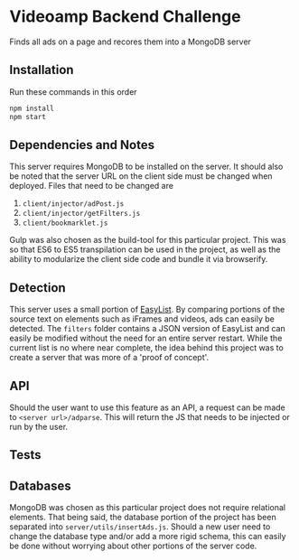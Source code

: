 # Videoamp Backend Challenge
Finds all ads on a page and recores them into a MongoDB server

## Installation
Run these commands in this order

```bash
npm install
npm start
```
## Dependencies and Notes
This server requires MongoDB to be installed on the server. It should also be noted that the server URL on the client side must be changed when deployed. Files that need to be changed are
1. `client/injector/adPost.js`
2. `client/injector/getFilters.js`
3. `client/bookmarklet.js`

Gulp was also chosen as the build-tool for this particular project. This was so that ES6 to ES5 transpilation can be used in the project, as well as the ability to modularize the client side code and bundle it via browserify.

## Detection
This server uses a small portion of [EasyList](https://easylist.github.io/). By comparing portions of the source text on elements such as iFrames and videos, ads can easily be detected. The ```filters``` folder contains a JSON version of EasyList and can easily be modified without the need for an entire server restart. While the current list is no where near complete, the idea behind this project was to create a server that was more of a 'proof of concept'. 

## API
Should the user want to use this feature as an API, a request can be made to `<server url>/adparse`. This will return the JS that needs to be injected or run by the user.

## Tests

## Databases
MongoDB was chosen as this particular project does not require relational elements. That being said, the database portion of the project has been separated into `server/utils/insertAds.js`. Should a new user need to change the database type and/or add a more rigid schema, this can easily be done without worrying about other portions of the server code.
